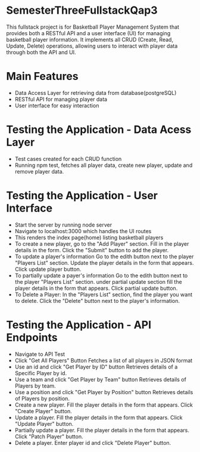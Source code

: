 # SemesterThreeFullstackQap3
This fullstack project is for Basketball Player Management System that provides both a RESTful API and a user interface (UI) for managing basketball player information. It implements all CRUD (Create, Read, Update, Delete) operations, allowing users to interact with player data through both the API and UI.

# Main Features
- Data Access Layer for retrieving data from database(postgreSQL)
- RESTful API for managing player data
- User interface for easy interaction

# Testing the Application - Data Acess Layer 
- Test cases created for each CRUD function 
- Running  npm test, fetches all player data, create new player, update and remove player data.

# Testing the Application - User Interface
- Start the server by running node server
- Navigate to localhost:3000 which handles the UI routes
- This renders the index page(home) listing basketball players
- To create a new player, go to  the "Add Player" section.
Fill in the player details in the form.
Click the "Submit" button to add the player.
- To update a player's information
Go to the edith button next to the player "Players List" section.
Update the player details in the form that appears.
Click update player button.
- To partially update a payer's information
Go to the edith button next to the player "Players List" section.
under partial update section fill the player details in the form that appears.
Click  partial update button.
- To Delete a Player:
In the "Players List" section, find the player you want to delete.
Click the "Delete" button next to the player's information.

# Testing the Application - API Endpoints
- Navigate to API Test 
- Click  "Get All Players" Button
Fetches a list of all players in JSON format
- Use an id and click "Get Player by ID" button
  Retrieves details of a Specific Player by id.
- Use a team and click "Get Player by Team" button
  Retrieves details of Players by team. 
- Use a position and click "Get Player by Position" button
  Retrieves details of Players by position. 
- Create a new player.
Fill the player details in the form that appears.
Click "Create Player" button. 
- Update a player.
Fill the player details in the form that appears.
Click "Update Player" button.
- Partially update a player.
Fill the player details in the form that appears.
Click "Patch Player" button.
- Delete a player.
Enter player id and click "Delete Player" button.


